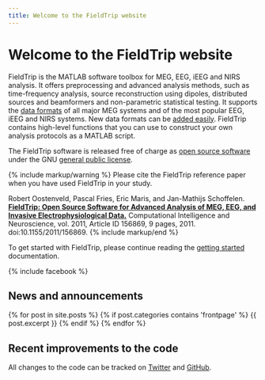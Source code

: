 ```yaml
---
title: Welcome to the FieldTrip website
---
```


# Welcome to the FieldTrip website

FieldTrip is the MATLAB software toolbox for MEG, EEG, iEEG and NIRS analysis. It offers preprocessing and advanced analysis methods, such as time-frequency analysis, source reconstruction using dipoles, distributed sources and beamformers and non-parametric statistical testing. It supports the [data formats](/faq/dataformat) of all major MEG systems and of the most popular EEG, iEEG and NIRS systems. New data formats can be [added easily](/faq/how_can_i_import_my_own_dataformat). FieldTrip contains high-level functions that you can use to construct your own analysis protocols as a MATLAB script.

The FieldTrip software is released free of charge as [open source software](http://en.wikipedia.org/wiki/Open_source) under the GNU [general public license](http://www.gnu.org/copyleft/gpl.html).

{% include markup/warning %}
Please cite the FieldTrip reference paper when you have used FieldTrip in your study.

Robert Oostenveld, Pascal Fries, Eric Maris, and Jan-Mathijs Schoffelen. **[FieldTrip: Open Source Software for Advanced Analysis of MEG, EEG, and Invasive Electrophysiological Data.](http://www.hindawi.com/journals/cin/2011/156869)** Computational Intelligence and Neuroscience, vol. 2011, Article ID 156869, 9 pages, 2011. doi:10.1155/2011/156869.
{% include markup/end %}

To get started with FieldTrip, please continue reading the [getting started](/getting_started) documentation.

{% include facebook %}

## News and announcements

{% for post in site.posts %}
{% if post.categories contains 'frontpage' %}
{{ post.excerpt }}
{% endif %}
{% endfor %}

## Recent improvements to the code

All changes to the code can be tracked on [Twitter](http://twitter.com/fieldtriptoolbx) and [GitHub](/development/git).
